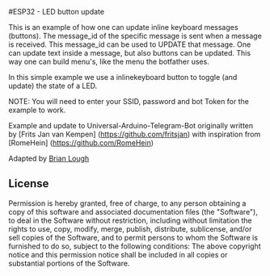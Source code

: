 #ESP32 - LED button update

This is an example of how one can update inline keyboard messages (buttons).
The message_id of the specific message is sent when a message is received.
This message_id can be used to UPDATE that message.
One can update text inside a message, but also buttons can be updated.
This way one can build menu's, like the menu the botfather uses.

In this simple example we use a inlinekeyboard button to toggle (and update) the state of a LED.

NOTE: You will need to enter your SSID, password and bot Token for the example to work.

Example and update to Universal-Arduino-Telegram-Bot originally written by 
[Frits Jan van Kempen] (https://github.com/fritsjan) with inspiration from [RomeHein] (https://github.com/RomeHein)

Adapted by [Brian Lough](https://github.com/witnessmenow)

## License

Permission is hereby granted, free of charge, to any person obtaining a copy of this software and associated documentation files (the "Software"), to deal in the Software without restriction, including without limitation the rights to use, copy, modify, merge, publish, distribute, sublicense, and/or sell copies of the Software, and to permit persons to whom the Software is furnished to do so, subject to the following conditions:
The above copyright notice and this permission notice shall be included in all copies or substantial portions of the Software.
